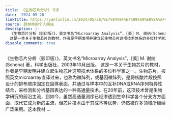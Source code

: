 ```yaml
---
title: 《生物芯片分析》书评
date: '2024-05-26'
linkTitle: https://yanlinlin.cn/2024/05/26/%E7%94%9F%E7%89%A9%E8%8A%AF%E7%89%87%E5%88%86%E6%9E%90%E4%B9%A6%E8%AF%84/
source: 颜林林的个人网站
description: |-
  《生物芯片分析（影印版）》，英文书名“Microarray Analysis”，[美] M. 谢纳(Schena) 著，科学出版社，2003年10月出版。
  这是一本关于生物芯片的教材，作者是早期发明并建立起生物芯片这项技术体系的多位科学家之一。生物芯片，按照英文microarray直译过来，也称为微阵列，或基因微阵列，是将核酸片段按照设计的排布顺序固定在固体表面，并通过与样本中的互补DNA或RNA序列特异性结合，来检测和分析基因表达的一种高通量技术。在20年前，这项技术曾是生物学研究的前沿主流，到如今，虽然高通量测序已经渗透到生命科学各个分支方方面面，取代它成为新的主流，但芯片技术由于其成本等优势，仍然被许多领域所继续广泛采用。这本教材 ...
disable_comments: true
---
```

《生物芯片分析（影印版）》，英文书名“Microarray Analysis”，[美] M. 谢纳(Schena) 著，科学出版社，2003年10月出版。
这是一本关于生物芯片的教材，作者是早期发明并建立起生物芯片这项技术体系的多位科学家之一。生物芯片，按照英文microarray直译过来，也称为微阵列，或基因微阵列，是将核酸片段按照设计的排布顺序固定在固体表面，并通过与样本中的互补DNA或RNA序列特异性结合，来检测和分析基因表达的一种高通量技术。在20年前，这项技术曾是生物学研究的前沿主流，到如今，虽然高通量测序已经渗透到生命科学各个分支方方面面，取代它成为新的主流，但芯片技术由于其成本等优势，仍然被许多领域所继续广泛采用。这本教材 ...